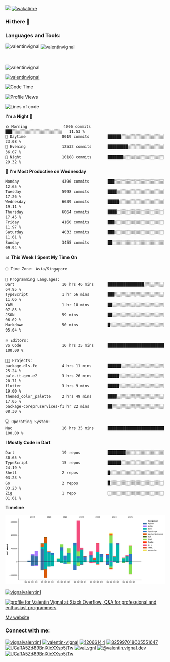 
![](https://komarev.com/ghpvc/?username=valentinvignal&label=Profile%20views&color=0e75b6&style=flat)
[![wakatime](https://wakatime.com/badge/user/a700230c-ba51-4378-8fbc-fbcb542401ed.svg)](https://wakatime.com/@a700230c-ba51-4378-8fbc-fbcb542401ed)

### Hi there 👋

<h3 align="left">Languages and Tools:</h3>


<p><img align="left" src="https://github-readme-stats.vercel.app/api?username=ValentinVignal&count_private=true&show_icons=true&theme=dark" alt="valentinvignal" /></p>

<p>&nbsp;<img align="center" src="https://github-readme-stats.vercel.app/api/top-langs/?username=ValentinVignal&hide=jupyter%20notebook&layout=compact&theme=dark" alt="valentinvignal" /></p>

<br/>

<p><img align="center" src="https://github-readme-streak-stats.herokuapp.com/?user=valentinvignal&theme=dark" alt="valentinvignal" /></p>


<p align="left"> <a href="https://github.com/ryo-ma/github-profile-trophy"><img src="https://github-profile-trophy.vercel.app/?username=valentinvignal&theme=darkhub" alt="valentinvignal" /></a> </p>

<!--START_SECTION:waka-->
![Code Time](http://img.shields.io/badge/Code%20Time-3%2C536%20hrs%2043%20mins-blue)

![Profile Views](http://img.shields.io/badge/Profile%20Views-0-blue)

![Lines of code](https://img.shields.io/badge/From%20Hello%20World%20I%27ve%20Written-5.0%20million%20lines%20of%20code-blue)

**I'm a Night 🦉** 

```text
🌞 Morning                4006 commits        ███░░░░░░░░░░░░░░░░░░░░░░   11.53 % 
🌆 Daytime                8019 commits        ██████░░░░░░░░░░░░░░░░░░░   23.08 % 
🌃 Evening                12532 commits       █████████░░░░░░░░░░░░░░░░   36.07 % 
🌙 Night                  10188 commits       ███████░░░░░░░░░░░░░░░░░░   29.32 % 
```
📅 **I'm Most Productive on Wednesday** 

```text
Monday                   4396 commits        ███░░░░░░░░░░░░░░░░░░░░░░   12.65 % 
Tuesday                  5998 commits        ████░░░░░░░░░░░░░░░░░░░░░   17.26 % 
Wednesday                6639 commits        █████░░░░░░░░░░░░░░░░░░░░   19.11 % 
Thursday                 6064 commits        ████░░░░░░░░░░░░░░░░░░░░░   17.45 % 
Friday                   4160 commits        ███░░░░░░░░░░░░░░░░░░░░░░   11.97 % 
Saturday                 4033 commits        ███░░░░░░░░░░░░░░░░░░░░░░   11.61 % 
Sunday                   3455 commits        ██░░░░░░░░░░░░░░░░░░░░░░░   09.94 % 
```


📊 **This Week I Spent My Time On** 

```text
🕑︎ Time Zone: Asia/Singapore

💬 Programming Languages: 
Dart                     10 hrs 46 mins      ████████████████░░░░░░░░░   64.95 % 
TypeScript               1 hr 56 mins        ███░░░░░░░░░░░░░░░░░░░░░░   11.66 % 
YAML                     1 hr 18 mins        ██░░░░░░░░░░░░░░░░░░░░░░░   07.85 % 
JSON                     59 mins             ██░░░░░░░░░░░░░░░░░░░░░░░   06.02 % 
Markdown                 50 mins             █░░░░░░░░░░░░░░░░░░░░░░░░   05.04 % 

🔥 Editors: 
VS Code                  16 hrs 35 mins      █████████████████████████   100.00 % 

🐱‍💻 Projects: 
package-dls-fe           4 hrs 11 mins       ██████░░░░░░░░░░░░░░░░░░░   25.24 % 
palo-it-gen-e2           3 hrs 26 mins       █████░░░░░░░░░░░░░░░░░░░░   20.71 % 
flutter                  3 hrs 9 mins        █████░░░░░░░░░░░░░░░░░░░░   19.00 % 
themed_color_palette     2 hrs 49 mins       ████░░░░░░░░░░░░░░░░░░░░░   17.05 % 
package-corepruservices-f1 hr 22 mins        ██░░░░░░░░░░░░░░░░░░░░░░░   08.30 % 

💻 Operating System: 
Mac                      16 hrs 35 mins      █████████████████████████   100.00 % 
```

**I Mostly Code in Dart** 

```text
Dart                     19 repos            ████████░░░░░░░░░░░░░░░░░   30.65 % 
TypeScript               15 repos            ██████░░░░░░░░░░░░░░░░░░░   24.19 % 
Shell                    2 repos             █░░░░░░░░░░░░░░░░░░░░░░░░   03.23 % 
Go                       2 repos             █░░░░░░░░░░░░░░░░░░░░░░░░   03.23 % 
Zig                      1 repo              ░░░░░░░░░░░░░░░░░░░░░░░░░   01.61 % 
```



**Timeline**

![Lines of Code chart](https://raw.githubusercontent.com/ValentinVignal/ValentinVignal/main/assets/bar_graph.png)


<!--END_SECTION:waka-->

<p align="left"> <a href="https://twitter.com/vignalvalentin1" target="blank"><img src="https://img.shields.io/twitter/follow/vignalvalentin1?logo=twitter" alt="vignalvalentin1" /></a> </p>

<a href="https://stackoverflow.com/users/12066144/valentin-vignal"><img src="https://stackexchange.com/users/flair/16694563.png?theme=dark" width="208" height="58" alt="profile for Valentin Vignal at Stack Overflow, Q&amp;A for professional and enthusiast programmers" title="profile for Valentin Vignal at Stack Overflow, Q&amp;A for professional and enthusiast programmers"></a>

[My website](https://valentinvignal.github.io/portfolio/)

<h3 align="left">Connect with me:</h3>
<p align="left">
<a href="https://twitter.com/vignalvalentin1" target="blank"><img align="center" src="https://raw.githubusercontent.com/rahuldkjain/github-profile-readme-generator/master/src/images/icons/Social/twitter.svg" alt="vignalvalentin1" height="30" width="40" /></a>
<a href="https://linkedin.com/in/valentin-vignal" target="blank"><img align="center" src="https://raw.githubusercontent.com/rahuldkjain/github-profile-readme-generator/master/src/images/icons/Social/linked-in-alt.svg" alt="valentin-vignal" height="30" width="40" /></a>
<a href="https://stackoverflow.com/users/12066144" target="blank"><img align="center" src="https://raw.githubusercontent.com/rahuldkjain/github-profile-readme-generator/master/src/images/icons/Social/stack-overflow.svg" alt="12066144" height="30" width="40" /></a>
<a href="https://discordapp.com/users/825997018605551647" target="blank"><img align="center" src="https://raw.githubusercontent.com/rahuldkjain/github-profile-readme-generator/master/src/images/icons/Social/discord.svg" alt="825997018605551647" height="30" width="40" /></a>
<a href="https://www.reddit.com/user/ValentinVignal" target="blank"><img align="center" src="https://raw.githubusercontent.com/rahuldkjain/github-profile-readme-generator/master/src/images/icons/Social/reddit.svg" alt="UCaRA5Zd89BnlXicXXsp5jTw" height="30" width="40" /></a>
<a href="https://instagram.com/valentin_vignal" target="blank"><img align="center" src="https://raw.githubusercontent.com/rahuldkjain/github-profile-readme-generator/master/src/images/icons/Social/instagram.svg" alt="val_vgnl" height="30" width="40" /></a>
<a href="https://medium.com/@valentin.vignal.dev" target="blank"><img align="center" src="https://raw.githubusercontent.com/rahuldkjain/github-profile-readme-generator/master/src/images/icons/Social/medium.svg" alt="@valentin.vignal.dev" height="30" width="40" /></a>
<a href="https://www.youtube.com/channel/UCaRA5Zd89BnlXicXXsp5jTw" target="blank"><img align="center" src="https://raw.githubusercontent.com/rahuldkjain/github-profile-readme-generator/master/src/images/icons/Social/youtube.svg" alt="UCaRA5Zd89BnlXicXXsp5jTw" height="30" width="40" /></a>
</p>


